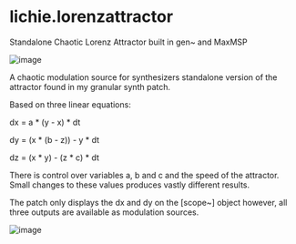 # lichie.lorenzattractor
Standalone Chaotic Lorenz Attractor built in gen~ and MaxMSP 

![image](https://user-images.githubusercontent.com/77128423/124222029-d5e17800-daf8-11eb-84be-57e05103cb75.png)

A chaotic modulation source for synthesizers
standalone version of the attractor found in my granular synth patch.

Based on three linear equations: 

dx = a * (y - x) * dt

dy = (x * (b - z)) - y * dt

dz = (x * y) - (z * c) * dt

There is control over variables a, b and c and the speed of the attractor. Small changes to these values produces vastly different results. 

The patch only displays the dx and dy on the [scope~] object however, all three outputs are available as modulation sources. 

![image](https://user-images.githubusercontent.com/77128423/124221437-b269fd80-daf7-11eb-9866-a40718998b69.png)

